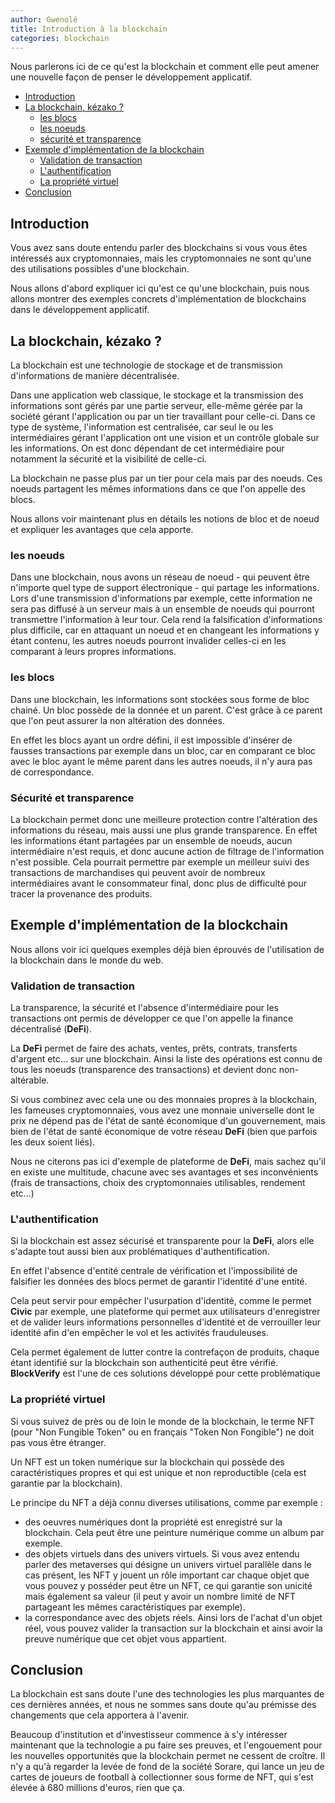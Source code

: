 ```yaml
---
author: Gwenolé
title: Introduction à la blockchain
categories: blockchain
---
```



Nous parlerons ici de ce qu'est la blockchain et comment elle peut amener une nouvelle façon de penser le développement applicatif.

- [Introduction](#introduction)
- [La blockchain, kézako ?](#kesaco)
    - [les blocs](#bloc)
    - [les noeuds](#noeud)
    - [sécurité et transparence](#avantages)
- [Exemple d'implémentation de la blockchain](#examples)
    - [Validation de transaction](#transaction)
    - [L'authentification](#authentication)
    - [La propriété virtuel](#properties)
- [Conclusion](#conclusion)

## Introduction <a class="anchor" name="introduction"></a>

Vous avez sans doute entendu parler des blockchains si vous vous êtes intéressés aux cryptomonnaies, mais les cryptomonnaies ne sont qu'une des utilisations possibles d'une blockchain.

Nous allons d'abord expliquer ici qu'est ce qu'une blockchain, puis nous allons montrer des exemples concrets d'implémentation de blockchains dans le développement applicatif.

## La blockchain, kézako ? <a class="anchor" name="kesaco"></a>

La blockchain est une technologie de stockage et de transmission d'informations de manière décentralisée.

Dans une application web classique, le stockage et la transmission des informations sont gérés par une partie serveur, elle-même gérée par la société gérant l'application ou par un tier travaillant pour celle-ci. Dans ce type de système, l'information est centralisée, car seul le ou les intermédiaires gérant l'application ont une vision et un contrôle globale sur les informations.
On est donc dépendant de cet intermédiaire pour notamment la sécurité et la visibilité de celle-ci.

La blockchain ne passe plus par un tier pour cela mais par des noeuds. Ces noeuds partagent les mêmes informations dans ce que l'on appelle des blocs.

Nous allons voir maintenant plus en détails les notions de bloc et de noeud et expliquer les avantages que cela apporte.

### les noeuds <a class="anchor" name="noeud"></a>

Dans une blockchain, nous avons un réseau de noeud - qui peuvent être n'importe quel type de support électronique - qui partage les informations.
Lors d'une transmission d'informations par exemple, cette information ne sera pas diffusé à un serveur mais à un ensemble de noeuds qui pourront transmettre l'information à leur tour. Cela rend la falsification d'informations plus difficile, car en attaquant un noeud et en changeant les informations y étant contenu, les autres noeuds pourront invalider celles-ci en les comparant à leurs propres informations.

### les blocs <a class="anchor" name="bloc"></a>

Dans une blockchain, les informations sont stockées sous forme de bloc chainé. Un bloc possède de la donnée et un parent. C'est grâce à ce parent que l'on peut assurer la non altération des données.

En effet les blocs ayant un ordre défini, il est impossible d'insérer de fausses transactions par exemple dans un bloc, car en comparant ce bloc avec le bloc ayant le même parent dans les autres noeuds, il n'y aura pas de correspondance.

### Sécurité et transparence <a class="anchor" name="avantages"></a>

La blockchain permet donc une meilleure protection contre l'altération des informations du réseau, mais aussi une plus grande transparence. En effet les informations étant partagées par un ensemble de noeuds, aucun intermédiaire n'est requis, et donc aucune action de filtrage de l'information n'est possible. Cela pourrait permettre par exemple un meilleur suivi des transactions de marchandises qui peuvent avoir de nombreux intermédiaires avant le consommateur final, donc plus de difficulté pour tracer la provenance des produits.


## Exemple d'implémentation de la blockchain <a class="anchor" name="examples"></a>

Nous allons voir ici quelques exemples déjà bien éprouvés de l'utilisation de la blockchain dans le monde du web.

### Validation de transaction <a class="anchor" name="transaction"></a>

La transparence, la sécurité et l'absence d'intermédiaire pour les transactions ont permis de développer ce que l'on appelle la finance décentralisé (**DeFi**).

La **DeFi** permet de faire des achats, ventes, prêts, contrats, transferts d'argent etc... sur une blockchain. Ainsi la liste des opérations est connu de tous les noeuds (transparence des transactions) et devient donc non-altérable.

Si vous combinez avec cela une ou des monnaies propres à la blockchain, les fameuses cryptomonnaies, vous avez une monnaie universelle dont le prix ne dépend pas de l'état de santé économique d'un gouvernement, mais bien de l'état de santé économique de votre réseau **DeFi** (bien que parfois les deux soient liés).

Nous ne citerons pas ici d'exemple de plateforme de **DeFi**, mais sachez qu'il en existe une multitude, chacune avec ses avantages et ses inconvénients (frais de transactions, choix des cryptomonnaies utilisables, rendement etc...)

### L'authentification <a class="anchor" name="authentication"></a>

Si la blockchain est assez sécurisé et transparente pour la **DeFi**, alors elle s'adapte tout aussi bien aux problématiques d'authentification.

En effet l'absence d'entité centrale de vérification et l'impossibilité de falsifier les données des blocs permet de garantir l'identité d'une entité.

Cela peut servir pour empêcher l'usurpation d'identité, comme le permet **Civic** par exemple, une plateforme qui permet aux utilisateurs d'enregistrer et de valider leurs informations personnelles d'identité et de verrouiller leur identité afin d'en empêcher le vol et les activités frauduleuses.

Cela permet également de lutter contre la contrefaçon de produits, chaque étant identifié sur la blockchain son authenticité peut être vérifié. **BlockVerify** est l'une de ces solutions développé pour cette problématique

### La propriété virtuel <a class="anchor" name="properties"></a>

Si vous suivez de près ou de loin le monde de la blockchain, le terme NFT (pour "Non Fungible Token" ou en français "Token Non Fongible") ne doit pas vous être étranger.

Un NFT est un token numérique sur la blockchain qui possède des caractéristiques propres et qui est unique et non reproductible (cela est garantie par la blockchain).

Le principe du NFT a déjà connu diverses utilisations, comme par exemple :
- des oeuvres numériques dont la propriété est enregistré sur la blockchain. Cela peut être une peinture numérique comme un album par exemple.
- des objets virtuels dans des univers virtuels. Si vous avez entendu parler des metaverses qui désigne un univers virtuel parallèle dans le cas présent, les NFT y jouent un rôle important car chaque objet que vous pouvez y posséder peut être un NFT, ce qui garantie son unicité mais également sa valeur (il peut y avoir un nombre limité de NFT partageant les mêmes caractéristiques par exemple).
- la correspondance avec des objets réels. Ainsi lors de l'achat d'un objet réel, vous pouvez valider la transaction sur la blockchain et ainsi avoir la preuve numérique que cet objet vous appartient.

## Conclusion <a class="anchor" name="conclusion"></a>

La blockchain est sans doute l'une des technologies les plus marquantes de ces dernières années, et nous ne sommes sans doute qu'au prémisse des changements que cela apportera à l'avenir.

Beaucoup d'institution et d'investisseur commence à s'y intéresser maintenant que la technologie a pu faire ses preuves, et l'engouement pour les nouvelles opportunités que la blockchain permet ne cessent de croître. Il n'y a qu'à regarder la levée de fond de la société Sorare, qui lance un jeu de cartes de joueurs de football à collectionner sous forme de NFT, qui s'est élevée à 680 millions d'euros, rien que ça.